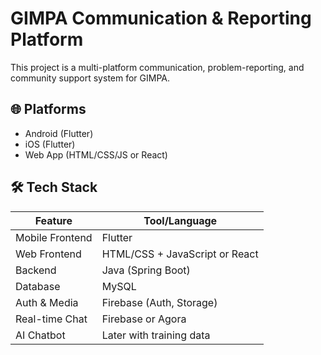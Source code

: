 

# GIMPA Communication & Reporting Platform

This project is a multi-platform communication, problem-reporting, and community support system for GIMPA.

## 🌐 Platforms
- Android (Flutter)
- iOS (Flutter)
- Web App (HTML/CSS/JS or React)

## 🛠️ Tech Stack
| Feature            | Tool/Language                  |
|--------------------|--------------------------------|
| Mobile Frontend    | Flutter                        |
| Web Frontend       | HTML/CSS + JavaScript or React |
| Backend            | Java (Spring Boot)             |
| Database           | MySQL                          |
| Auth & Media       | Firebase (Auth, Storage)       |
| Real-time Chat     | Firebase or Agora              |
| AI Chatbot         | Later with training data       |


